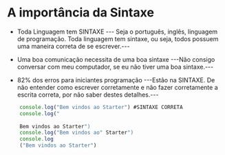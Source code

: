 # A importância da Sintaxe

* Toda Linguagem tem SINTAXE
    --- Seja o português, inglês, linguagem de programação. Toda linguagem tem sintaxe, ou seja, todos possuem uma maneira correta de se escrever.---

* Uma boa comunicação necessita de uma boa sintaxe
    ---Não consigo conversar com meu computador, se eu não tiver uma boa sintaxe.---

* 82% dos erros para iniciantes programação
    ---Estão na SINTAXE. De não entender como escrever corretamente e não fazer corretamente a escrita correta, por não saber destes detalhes.---


```js
    console.log("Bem vindos ao Starter") #SINTAXE CORRETA
    console.log("
    
    Bem vindos ao Starter") 
    console.log("Bem vindos ao" Starter")
    console.log
    ("Bem vindos ao Starter")
```